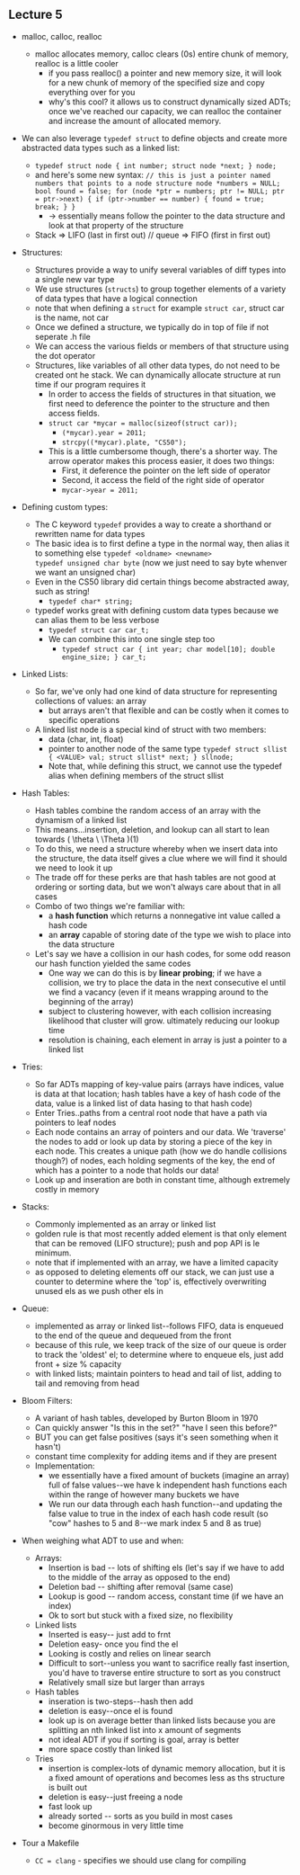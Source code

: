 ## Lecture 5
-  malloc, calloc, realloc
    - malloc allocates memory, calloc clears (0s) entire chunk of memory, realloc is a little cooler
        - if you pass realloc() a pointer and new memory size, it will look for a new chunk of memory of the specified size and copy everything over for you
        - why's this cool? it allows us to construct dynamically sized ADTs; once we've reached our capacity, we can realloc the container and increase the amount of allocated memory.
- We can also leverage `typedef struct` to define objects and create more abstracted data types such as a linked list: 
    - `typedef struct node
        {
            int number;
            struct node *next;
        }
        node;`
    - and here's some new syntax:
        `// this is just a pointer named numbers that points to a node structure
        node *numbers = NULL;
        bool found = false;
        for (node *ptr = numbers; ptr != NULL; ptr = ptr->next)
        {
            if (ptr->number == number)
            {
                found = true;
                break;
            }
        }`
        - -> essentially means follow the pointer to the data structure and look at that property of the structure
    - Stack => LIFO (last in first out) // queue => FIFO (first in first out)
- Structures:
    - Structures provide a way to unify several variables of diff types into a single new var type
    - We use structures (`structs`) to group together elements of a variety of data types that have a logical connection
    - note that when defining a `struct` for example `struct car`, struct car is the name, not car 
    - Once we defined a structure, we typically do in top of file if not seperate .h file
    - We can access the various fields or members of that structure using the dot operator
    - Structures, like variables of all other data types, do not need to be created ont he stack. We can dynamically allocate structure at run time if our program requires it
        - In order to access the fields of structures in that situation, we first need to deference the pointer to the structure and then access fields. 
        - `struct car *mycar = malloc(sizeof(struct car));`
            - `(*mycar).year = 2011;`
            - `strcpy((*mycar).plate, "CS50");`
        - This is a little cumbersome though, there's a shorter way. The arrow operator makes this process easier, it does two things:
            - First, it deference the pointer on the left side of operator
            - Second, it access the field of the right side of operator
            - `mycar->year = 2011;`
- Defining custom types:
    - The C keyword `typedef` provides a way to create a shorthand or rewritten name for data types
    - The basic idea is to first define a type in the normal way, then alias it to something else
    `typedef <oldname> <newname>`  
    `typedef unsigned char byte` (now we just need to say byte whenver we want an unsigned char)
    - Even in the CS50 library did certain things become abstracted away, such as string!
        - `typedef char* string;`
    - typedef works great with defining custom data types because we can alias them to be less verbose
        - `typedef struct car car_t;` 
        - We can combine this into one single step too
            - `typedef struct car
                {
                    int year;
                    char model[10];
                    double engine_size;
                }
                car_t;`
- Linked Lists:
    - So far, we've only had one kind of data structure for representing collections of values: an array
        - but arrays aren't that flexible and can be costly when it comes to specific operations
    - A linked list node is a special kind of struct with two members:
        - data (char, int, float)
        - pointer to another node of the same type
        `typedef struct sllist
        {
            <VALUE> val;
            struct sllist* next;
        }
        sllnode;`
        - Note that, while defining this struct, we cannot use the typedef alias when defining members of the struct sllist

- Hash Tables:
    - Hash tables combine the random access of an array with the dynamism of a linked list
    - This means...insertion, deletion, and lookup can all start to lean towards \( \theta \ \Theta \)(1)
    - To do this, we need a structure whereby when we insert data into the structure, the data itself gives a clue where we will find it should we need to look it up
    - The trade off for these perks are that hash tables are not good at ordering or sorting data, but we won't always care about that in all cases
    - Combo of two things we're familiar with:
        - a **hash function** which returns a nonnegative int value called a hash code
        - an **array** capable of storing date of the type we wish to place into the data structure
    - Let's say we have a collision in our hash codes, for some odd reason our hash function yielded the same codes
        - One way we can do this is by **linear probing**; if we have a collision, we try to place the data in the next consecutive el until we find a vacancy (even if it means wrapping around to the beginning of the array)
        - subject to clustering however, with each collision increasing likelihood that cluster will grow. ultimately reducing our lookup time
        - resolution is chaining, each element in array is just a pointer to a linked list
- Tries:
    - So far ADTs mapping of key-value pairs (arrays have indices, value is data at that location; hash tables have a key of hash code of the data, value is a linked list of data hasing to that hash code)
    - Enter Tries..paths from a central root node that have a path via pointers to leaf nodes
    - Each node contains an array of pointers and our data. We 'traverse' the nodes to add or look up data by storing a piece of the key in each node. This creates a unique path (how we do handle collisions though?) of nodes, each holding segments of the key, the end of which has a pointer to a node that holds our data!
    - Look up and inseration are both in constant time, although extremely costly in memory 
- Stacks:
    - Commonly implemented as an array or linked list
    - golden rule is that most recently added element is that only element that can be removed (LIFO structure); push and pop API is le minimum.
    - note that if implemented with an array, we have a limited capacity
    - as opposed to deleting elements off our stack, we can just use a counter to determine where the 'top' is, effectively overwriting unused els as we push other els in
- Queue:
    - implemented as array or linked list--follows FIFO, data is enqueued to the end of the queue and dequeued from the front
    - because of this rule, we keep track of the size of our queue is order to track the 'oldest' el; to determine where to enqueue els, just add front + size % capacity
    - with linked lists; maintain pointers to head and tail of list, adding to tail and removing from head
- Bloom Filters:
    - A variant of hash tables, developed by Burton Bloom in 1970
    - Can quickly answer "Is this in the set?" "have I seen this before?"
    - BUT you can get false positives (says it's seen something when it hasn't)
    - constant time complexity for adding items and if they are present
    - Implementation:
        - we essentially have a fixed amount of buckets (imagine an array) full of false values--we have k independent hash functions each within the range of however many buckets we have
        - We run our data through each hash function--and updating the false value to true in the index of each hash code result (so "cow" hashes to 5 and 8--we mark index 5 and 8 as true)

- When weighing what ADT to use and when:
    - Arrays:
        - Insertion is bad -- lots of shifting els (let's say if we have to add to the middle of the array as opposed to the end)
        - Deletion bad -- shifting after removal (same case)
        - Lookup is good -- random access, constant time (if we have an index)
        - Ok to sort but stuck with a fixed size, no flexibility
    - Linked lists
        - Inserted is easy-- just add to frnt
        - Deletion easy- once you find the el
        - Looking is costly and relies on linear search
        - Difficult to sort--unless you want to sacrifice really fast insertion, you'd have to traverse entire structure to sort as you construct
        - Relatively small size but larger than arrays
    - Hash tables
        - inseration is two-steps--hash then add
        - deletion is easy--once el is found
        - look up is on average better than linked lists because you are splitting an nth linked list into x amount of segments
        - not ideal ADT if you if sorting is goal, array is better
        - more space costly than linked list
    - Tries
        - insertion is complex-lots of dynamic memory allocation, but it is a fixed amount of operations and becomes less as ths structure is built out
        - deletion is easy--just freeing a node
        - fast look up
        - already sorted -- sorts as you build in most cases
        - become ginormous in very little time

- Tour a Makefile
    - `CC = clang` - specifies we should use clang for compiling